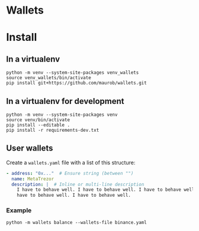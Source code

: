 # Wallets

# Install

## In a virtualenv

```shell
python -m venv --system-site-packages venv_wallets
source venv_wallets/bin/activate
pip install git+https://github.com/maurob/wallets.git
```

## In a virtualenv for development

```shell
python -m venv --system-site-packages venv
source venv/bin/activate
pip install --editable .
pip install -r requirements-dev.txt
```

## User wallets

Create a `wallets.yaml` file with a list of this structure:

```yaml
- address: "0x..."  # Ensure string (between "")
  name: MetaTrezor
  description: |  # Inline or multi-line description
    I have to behave well. I have to behave well. I have to behave well. I have to behave well. I
    have to behave well. I have to behave well. 
```

### Example

```shell
python -m wallets balance --wallets-file binance.yaml
```
